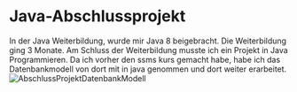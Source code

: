 # Java-Abschlussprojekt
In der Java Weiterbildung, wurde mir Java 8 beigebracht. Die Weiterbildung ging 3 Monate.
Am Schluss der Weiterbildung musste ich ein Projekt in Java Programmieren.
Da ich vorher den ssms kurs gemacht habe, habe ich das Datenbankmodell von dort mit in java genommen und dort weiter erarbeitet.
![AbschlussProjektDatenbankModell](https://user-images.githubusercontent.com/81367204/179462721-30df50d6-0f3a-42b6-9547-8f00c38a4414.JPG)

